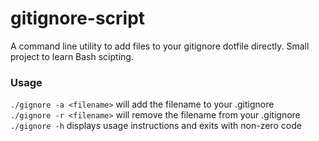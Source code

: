 # gitignore-script
A command line utility to add files to your gitignore dotfile directly. Small project to learn Bash scipting.  

### Usage
`./gignore -a <filename>` will add the filename to your .gitignore  
`./gignore -r <filename>` will remove the filename from your .gitignore  
`./gignore -h` displays usage instructions and exits with non-zero code  
